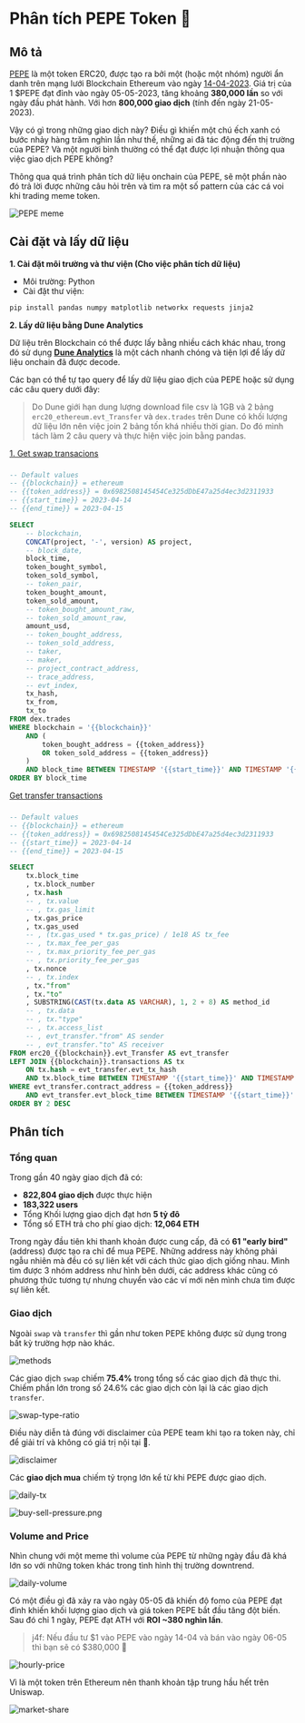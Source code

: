 # Phân tích PEPE Token 🐸

## Mô tả
[PEPE](https://www.pepe.vip/) là một token ERC20, được tạo ra bởi một (hoặc một nhóm) người ẩn danh trên mạng lưới Blockchain Ethereum vào ngày [14-04-2023](https://etherscan.io/tx/0x2afae7763487e60b893cb57803694810e6d3d136186a6de6719921afd7ca304a). Giá trị của 1 $PEPE đạt đỉnh vào ngày 05-05-2023, tăng khoảng **380,000 lần** so với ngày đầu phát hành. Với hơn **800,000 giao dịch** (tính đến ngày 21-05-2023).

Vậy có gì trong những giao dịch này? Điều gì khiến một chú ếch xanh có bước nhảy hàng trăm nghìn lần như thế, những ai đã tác động đến thị trường của PEPE? Và một người bình thường có thể đạt được lợi nhuận thông qua việc giao dịch PEPE không?

Thông qua quá trình phân tích dữ liệu onchain của PEPE, sẽ một phần nào đó trả lời được những câu hỏi trên và tìm ra một số pattern của các cá voi khi trading meme token.

![PEPE meme](https://assets.teenvogue.com/photos/57ebd71b82c30dac286b6150/16:9/w_1280,c_limit/pepe-fb.jpg)

## Cài đặt và lấy dữ liệu

**1. Cài đặt môi trường và thư viện (Cho việc phân tích dữ liệu)**

- Môi trường: Python
- Cài đặt thư viện:
```bash
pip install pandas numpy matplotlib networkx requests jinja2
```

**2. Lấy dữ liệu bằng Dune Analytics**

Dữ liệu trên Blockchain có thể được lấy bằng nhiều cách khác nhau, trong đó sử dụng **[Dune Analytics](https://dune.com/browse/dashboards)** là một cách nhanh chóng và tiện lợi để lấy dữ liệu onchain đã được decode.

Các bạn có thể tự tạo query để lấy dữ liệu giao dịch của PEPE hoặc sử dụng các câu query dưới đây:

> Do Dune giới hạn dung lượng download file csv là 1GB và 2 bảng `erc20_ethereum.evt_Transfer` và `dex.trades` trên Dune có khối lượng dữ liệu lớn nên việc join 2 bảng tốn khá nhiều thời gian. Do đó mình tách làm 2 câu query và thực hiện việc join bằng pandas.

[1. Get swap transacions](https://dune.com/queries/2451707)
### 
```sql
-- Default values
-- {{blockchain}} = ethereum
-- {{token_address}} = 0x6982508145454Ce325dDbE47a25d4ec3d2311933
-- {{start_time}} = 2023-04-14
-- {{end_time}} = 2023-04-15

SELECT
    -- blockchain,
    CONCAT(project, '-', version) AS project,
    -- block_date,
    block_time,
    token_bought_symbol,
    token_sold_symbol,
    -- token_pair,
    token_bought_amount,
    token_sold_amount,
    -- token_bought_amount_raw,
    -- token_sold_amount_raw,
    amount_usd,
    -- token_bought_address,
    -- token_sold_address,
    -- taker,
    -- maker,
    -- project_contract_address,
    -- trace_address,
    -- evt_index,
    tx_hash,
    tx_from,
    tx_to
FROM dex.trades
WHERE blockchain = '{{blockchain}}'
    AND (
        token_bought_address = {{token_address}}
        OR token_sold_address = {{token_address}}
    )
    AND block_time BETWEEN TIMESTAMP '{{start_time}}' AND TIMESTAMP '{{end_time}}'
ORDER BY block_time
```

[Get transfer transactions](https://dune.com/queries/2494730)
###
```sql
-- Default values
-- {{blockchain}} = ethereum
-- {{token_address}} = 0x6982508145454Ce325dDbE47a25d4ec3d2311933
-- {{start_time}} = 2023-04-14
-- {{end_time}} = 2023-04-15

SELECT
    tx.block_time
    , tx.block_number
    , tx.hash
    -- , tx.value
    -- , tx.gas_limit
    , tx.gas_price
    , tx.gas_used
    -- , (tx.gas_used * tx.gas_price) / 1e18 AS tx_fee
    -- , tx.max_fee_per_gas
    -- , tx.max_priority_fee_per_gas
    -- , tx.priority_fee_per_gas
    , tx.nonce
    -- , tx.index
    , tx."from"
    , tx."to"
    , SUBSTRING(CAST(tx.data AS VARCHAR), 1, 2 + 8) AS method_id
    -- , tx.data
    -- , tx."type"
    -- , tx.access_list
    -- , evt_transfer."from" AS sender
    -- , evt_transfer."to" AS receiver
FROM erc20_{{blockchain}}.evt_Transfer AS evt_transfer
LEFT JOIN {{blockchain}}.transactions AS tx
    ON tx.hash = evt_transfer.evt_tx_hash
    AND tx.block_time BETWEEN TIMESTAMP '{{start_time}}' AND TIMESTAMP '{{end_time}}'
WHERE evt_transfer.contract_address = {{token_address}}
    AND evt_transfer.evt_block_time BETWEEN TIMESTAMP '{{start_time}}' AND TIMESTAMP '{{end_time}}'
ORDER BY 2 DESC
```

## Phân tích

### Tổng quan
Trong gần 40 ngày giao dịch đã có:
    
- **822,804 giao dịch** được thực hiện
- **183,322 users**
- Tổng Khối lượng giao dịch đạt hơn **5 tỷ đô**
- Tổng số ETH trả cho phí giao dịch: **12,064 ETH**

Trong ngày đầu tiên khi thanh khoản được cung cấp, đã có **61 "early bird"** (address) được tạo ra chỉ để mua PEPE. Những address này không phải ngẫu nhiên mà đều có sự liên kết với cách thức giao dịch giống nhau. Mình tìm được 3 nhóm address như hình bên dưới, các address khác cũng có phương thức tương tự nhưng chuyển vào các ví mới nên mình chưa tìm được sự liên kết.


### Giao dịch 

Ngoài `swap` và `transfer` thì gần như token PEPE không được sử dụng trong bất kỳ trường hợp nào khác.

![methods](./img/methods.png)

Các giao dịch `swap` chiếm **75.4%** trong tổng số các giao dịch đã thực thi. Chiếm phần lớn trong số 24.6% các giao dịch còn lại là các giao dịch `transfer`.

![swap-type-ratio](./img/swap-type-ratio.png)

Điều này diễn tả đúng với disclaimer của PEPE team khi tạo ra token này, chỉ để giải trí và không có giá trị nội tại 🐸.

![disclaimer](./img/pepe-disclaimer.png)

Các **giao dịch mua** chiếm tỷ trọng lớn kể từ khi PEPE được giao dịch.

![daily-tx](./img/daily-tx.png)

![buy-sell-pressure.png](./img/buy-sell-pressure.png)

### Volume and Price

Nhìn chung với một meme thì volume của PEPE từ những ngày đầu đã khá lớn so với những token khác trong tình hình thị trường downtrend.

![daily-volume](./img/daily-volume.png)

Có một điều gì đã xảy ra vào ngày 05-05 đã khiến độ fomo của PEPE đạt đỉnh khiến khối lượng giao dịch và giá token PEPE bắt đầu tăng đột biến. Sau đó chỉ 1 ngày, PEPE đạt ATH với **ROI ~380 nghìn lần**.
> j4f: Nếu đầu tư $1 vào PEPE vào ngày 14-04 và bán vào ngày 06-05 thì bạn sẽ có $380,000 🤑

![hourly-price](./img/hourly-price.png)

Vì là một token trên Ethereum nên thanh khoản tập trung hầu hết trên Uniswap.

![market-share](./img/market-share.png)
